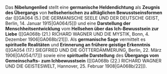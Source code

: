 
Das **Nibelungenlied** stellt eine **germanische Heldendichtung** als **Zeugnis des Übergangs** von **hellseherischen zu alltäglichen Bewusstseinsformen** dar ([[GA064 (5.) DIE GERMANISCHE SEELE UND DER DEUTSCHE GEIST, Berlin, 14. Januar 1915|GA064/5]]) und eine **Darstellung der Menschheitsentwicklung** vom **Hellsehen über das Ich-Bewusstsein zur Liebe** ([[GA068b (21.) RICHARD WAGNER UND DIE MYSTIK, Bonn, 4. Dezember 1906|GA068b/21]]). Als **germanische Sage** vermittelt es **spirituelle Realitäten** und **Erinnerung an frühere geistige Erkenntnis** ([[GA054 (17.) SIEGFRIED UND DIE GÖTTERDÄMMERUNG, Berlin, 22. März 1906|GA054/17]]) sowie eine **spirituelle Darstellung** des **Übergangs vom Gemeinschafts- zum Ichbewusstsein** ([[GA068b (22.) RICHARD WAGNER UND DIE GEISTESWELT, Hannover, 25. Februar 1908|GA068b/22]]).
